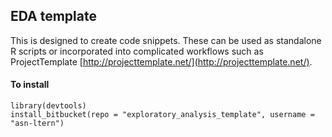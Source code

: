 EDA template
---

This is designed to create code snippets.  These can be used as standalone R scripts or incorporated into complicated workflows such as ProjectTemplate [http://projecttemplate.net/](http://projecttemplate.net/).

#### To install
    library(devtools)
    install_bitbucket(repo = "exploratory_analysis_template", username = "asn-ltern")
